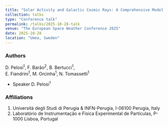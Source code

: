 ```yaml
---
title: "Solar Activity and Galactic Cosmic Rays: A Comprehensive Model for Long-Term Forecasting"
collection: talks
type: "Conference talk"
permalink: /talks/2025-10-28-talk
venue: "The European Space Weather Conference 2025"
date: 2025-10-28
location: "Umea, Sweden"
---
```


### Authors

D. Pelosi<sup>1</sup>, F. Barão<sup>2</sup>, B. Bertucci<sup>1</sup>,  
E. Fiandrini<sup>1</sup>, M. Orcinha<sup>1</sup>, N. Tomassetti<sup>1</sup>
- Speaker D. Pelosi<sup>1</sup>

### Affiliations

1. Università degli Studi di Perugia & INFN-Perugia, I-06100 Perugia, Italy  
2. Laboratório de Instrumentação e Física Experimental de Partículas, P-1000 Lisboa, Portugal

